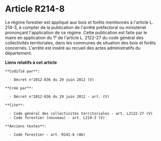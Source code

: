 # Article R214-8

Le régime forestier est appliqué aux bois et forêts mentionnés à l'article L. 214-3, à compter de la publication de l'arrêté
préfectoral ou ministériel prononçant l'application de ce régime. Cette publication est faite par le maire en application du
1° de l'article L. 2122-27 du code général des collectivités territoriales, dans les communes de situation des bois et forêts
concernés. L'arrêté est inséré au recueil des actes administratifs du département.

**Liens relatifs à cet article**

	**Codifié par**:

	  - Décret n°2012-836 du 29 juin 2012 (V)

	**Créé par**:

	  - Décret n°2012-836 du 29 juin 2012 - art. (V)

	**Cite**:

	  - Code général des collectivités territoriales - art. L2122-27 (V)
	  - Code forestier (nouveau) - art. L214-3 (V)

	**Anciens textes**:

	  - Code forestier - art. R141-6 (Ab)
